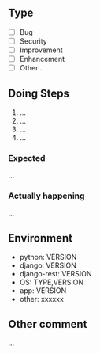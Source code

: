 <!-- 
To check the type you need to do like this
## Type
- [X] Bug
- [ ] Security
- [ ] Improvement
- [ ] Enhancement
- [ ] Other...
-->

## Type
- [ ] Bug
- [ ] Security
- [ ] Improvement
- [ ] Enhancement
- [ ] Other...

## Doing Steps
1. ...
2. ...
3. ...
4. ...

### Expected
...

### Actually happening
...

## Environment
- python: VERSION
- django: VERSION
- django-rest: VERSION
- OS: TYPE,VERSION
- app: VERSION
- other: xxxxxx

## Other comment
...
